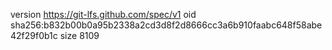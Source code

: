 version https://git-lfs.github.com/spec/v1
oid sha256:b832b00b0a95b2338a2cd3d8f2d8666cc3a6b910faabc648f58abe42f29f0b1c
size 8109
